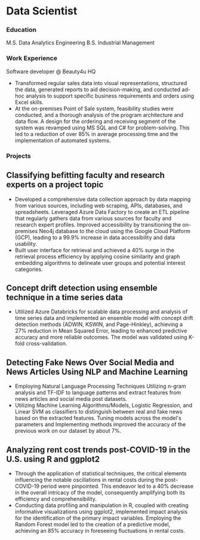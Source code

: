 # Data Scientist

### Education
M.S. Data Analytics Engineering
B.S. Industrial Management

### Work Experience
Software developer @ Beauty4u HQ
- Transformed regular sales data into visual representations, structured the data, generated reports to aid decision-making, and conducted ad-hoc analysis to support specific business requirements and orders using Excel skills.
- At the on-premises Point of Sale system, feasibility studies were conducted, and a thorough analysis of the program architecture and data flow. A design for the ordering and receiving segment of the system was revamped using MS SQL and C# for problem-solving. This led to a reduction of over 85% in average processing time and the implementation of automated systems.

### Projects
## Classifying befitting faculty and research experts on a project topic
- Developed a comprehensive data collection approach by data mapping from various sources, including web scraping, APIs, databases, and spreadsheets. Leveraged Azure Data Factory to create an ETL pipeline that regularly gathers data from various sources for faculty and research expert profiles. Improved accessibility by transitioning the on-premises Neo4j database to the cloud using the Google Cloud Platform (GCP), leading to a 99.9% increase in data accessibility and data usability.
- Built user interface for retrieval and achieved a 40% surge in the retrieval process efficiency by applying cosine similarity and graph embedding algorithms to delineate user groups and potential interest categories.
## Concept drift detection using ensemble technique in a time series data	
-	Utilized Azure Databricks for scalable data processing and analysis of time series data and implemented an ensemble model with concept drift detection methods (ADWIN, KSWIN, and Page-Hinkley), achieving a 27% reduction in Mean Squared Error, leading to enhanced predictive accuracy and more reliable outcomes. The model was validated using K-fold cross-validation.
## Detecting Fake News Over Social Media and News Articles Using NLP and Machine Learning
-	Employing Natural Language Processing Techniques Utilizing n-gram analysis and TF-IDF to language patterns and extract features from news articles and social media post datasets.
-	Utilizing Machine Learning Algorithms/Models, Logistic Regression, and Linear SVM as classifiers to distinguish between real and fake news based on the extracted features. Tuning models across the model's parameters and Implementing methods improved the accuracy of the previous work on our dataset by about 7%.
## Analyzing rent cost trends post-COVID-19 in the U.S. using R and ggplot2	
-	Through the application of statistical techniques, the critical elements influencing the notable oscillations in rental costs during the post-COVID-19 period were pinpointed. This endeavor led to a 40% decrease in the overall intricacy of the model, consequently amplifying both its efficiency and comprehensibility.
-	Conducting data profiling and manipulation in R, coupled with creating informative visualizations using ggplot2, implemented impact analysis for the identification of the primary impact variables. Employing the Random Forest model led to the creation of a predictive model, achieving an 85% accuracy in foreseeing fluctuations in rental costs.
